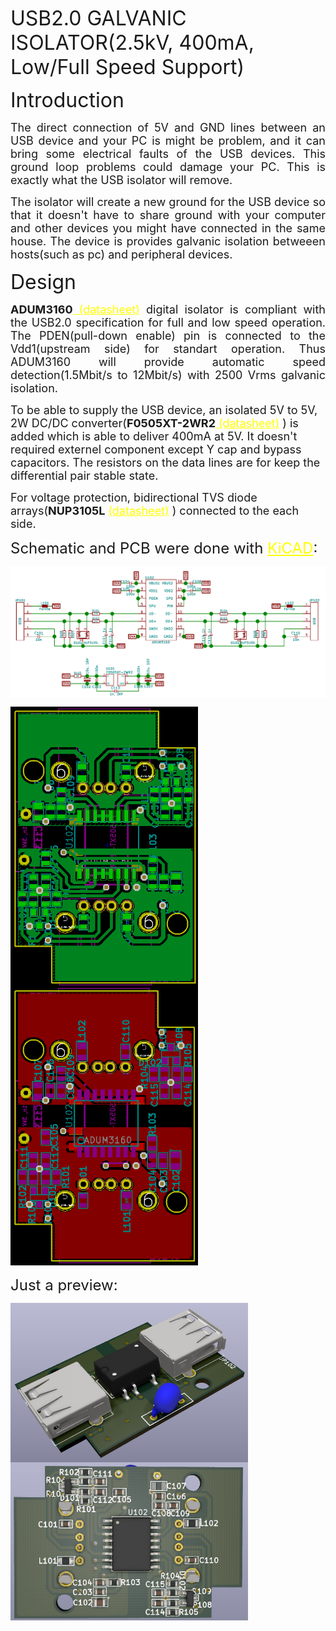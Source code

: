 <p><font size=6>USB2.0 GALVANIC ISOLATOR(2.5kV, 400mA, Low/Full Speed Support)</font><p>

<p><font size=6>Introduction</font><p>
<p style="text-align:justify;"><font size=4> 
The direct connection of 5V and GND lines between an USB device and your PC is might be problem, and it can bring some electrical faults of the USB devices. This ground loop problems could damage your PC. This is exactly what the USB isolator will remove.</font><p>
<p style="text-align:justify;"><font size=4> 
The isolator will create a new ground for the USB device so that it doesn't have to share ground with your computer and other devices you might have connected in the same house.
The device is provides galvanic isolation betweeen hosts(such as pc) and peripheral devices. </font><p>

<p><font size=6>Design</font><p>
<p style="text-align:justify;"><font size=4><strong>ADUM3160</strong><a href="https://www.analog.com/media/en/technical-documentation/data-sheets/ADuM3160.pdf" style="color:yellow"> (datasheet)</a> digital isolator is compliant with the USB2.0 specification for full and low speed operation. The PDEN(pull-down enable) pin is connected to the Vdd1(upstream side) for standart operation. Thus ADUM3160 will provide  automatic speed detection(1.5Mbit/s to 12Mbit/s) with 2500 Vrms galvanic isolation. </font><p>
<p><font size=4>
To be able to supply the USB device, an isolated 5V to 5V, 2W DC/DC converter(<strong>F0505XT-2WR2</strong><a href="https://www.signal.com.tr/pdf/cat/F_XT-2WR2.pdf" style="color:yellow"> (datasheet)</a> ) is added which is able to deliver 400mA at 5V. It doesn't required externel component except Y cap and bypass capacitors. The resistors on the data lines are for keep the differential pair stable state. </font><p>
<p><font size=4>For voltage protection, bidirectional TVS diode arrays(<strong>NUP3105L</strong>
<a href="https://www.onsemi.com/pub/Collateral/NUP3105L-D.PDF" style="color:yellow">(datasheet)</a>
) connected to the each side.</font><p>
<p><font size=5>Schematic and PCB were done with <a href="https://kicad.org/" style="color:yellow"> KiCAD</a>:</font><p>
<img align="center" img src="images/usb_ISO.png" alt="drawing"/> 
<p><img align="left" img src="images/top.png" alt="drawing" width= 300/> </p>
<p><img align="justify" img src="images/bottom.png" alt="drawing" width=300/> </p>
<p><font size=5>Just a preview:</font><p>
<p><img align="left" img src="images/top_3d.png" alt="drawing" width=380 height=255/> </p>
<p><img align="left" img src="images/bottom_3d.png" alt="drawing"width=380/> </p>
